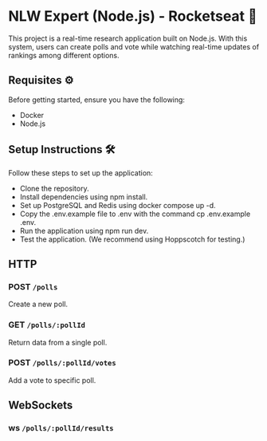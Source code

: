 # NLW Expert (Node.js) - Rocketseat 🚀
This project is a real-time research application built on Node.js. With this system, users can create polls and vote while watching real-time updates of rankings among different options.

## Requisites ⚙
Before getting started, ensure you have the following:

- Docker
- Node.js

## Setup Instructions 🛠
Follow these steps to set up the application:

- Clone the repository.
- Install dependencies using npm install.
- Set up PostgreSQL and Redis using docker compose up -d.
- Copy the .env.example file to .env with the command cp .env.example .env.
- Run the application using npm run dev.
- Test the application. (We recommend using Hoppscotch for testing.)

## HTTP

### POST `/polls`

Create a new poll.

### GET `/polls/:pollId`

Return data from a single poll.

### POST `/polls/:pollId/votes`

Add a vote to specific poll.

## WebSockets

### ws `/polls/:pollId/results`
